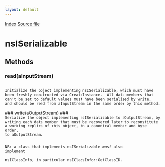 ```yaml
---
layout: default
---
```

<div id='links'><a href="../index.html">Index</a>
<a href="http://dxr.mozilla.org/mozilla-central/source/xpcom/ds/nsISerializable.idl">Source file</a>
</div>

# nsISerializable #

## Methods ##

### read(aInputStream) ###
<code>  
Initialize the object implementing nsISerializable, which must have  
been freshly constructed via CreateInstance.  All data members that  
can't be set to default values must have been serialized by write,  
and should be read from aInputStream in the same order by this method.  
  
</code>
### write(aOutputStream) ###
<code>  
Serialize the object implementing nsISerializable to aOutputStream, by  
writing each data member that must be recovered later to reconstitute  
a working replica of this object, in a canonical member and byte order,  
to aOutputStream.  
  
NB: a class that implements nsISerializable *must* also implement  
nsIClassInfo, in particular nsIClassInfo::GetClassID.  
  
</code>